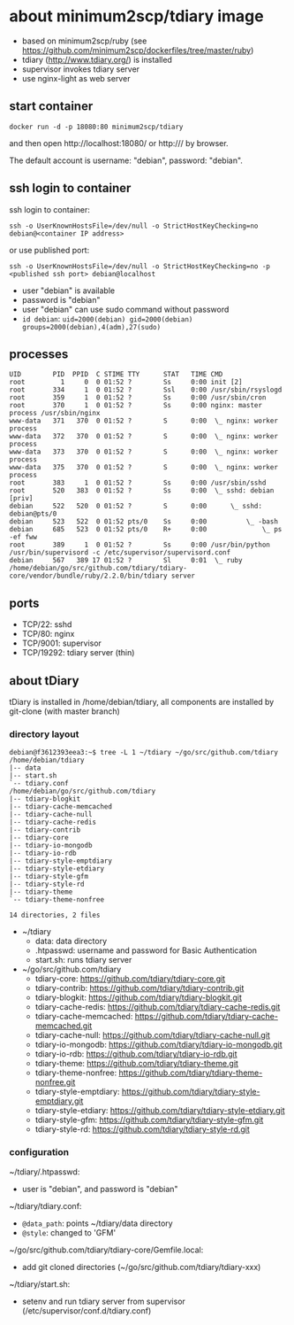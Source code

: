 # about minimum2scp/tdiary image

 * based on minimum2scp/ruby (see https://github.com/minimum2scp/dockerfiles/tree/master/ruby)
 * tdiary (http://www.tdiary.org/) is installed
 * supervisor invokes tdiary server
 * use nginx-light as web server

## start container

```
docker run -d -p 18080:80 minimum2scp/tdiary
```

and then open http://localhost:18080/ or http://<container ip address>/ by browser.

The default account is username: "debian", password: "debian".

## ssh login to container

ssh login to container:

```
ssh -o UserKnownHostsFile=/dev/null -o StrictHostKeyChecking=no debian@<container IP address>
```

or use published port:

```
ssh -o UserKnownHostsFile=/dev/null -o StrictHostKeyChecking=no -p <published ssh port> debian@localhost
```

 * user "debian" is available
 * password is "debian"
 * user "debian" can use sudo command without password
 * `id debian`: `uid=2000(debian) gid=2000(debian) groups=2000(debian),4(adm),27(sudo)`

## processes

```
UID        PID  PPID  C STIME TTY      STAT   TIME CMD
root         1     0  0 01:52 ?        Ss     0:00 init [2]
root       334     1  0 01:52 ?        Ssl    0:00 /usr/sbin/rsyslogd
root       359     1  0 01:52 ?        Ss     0:00 /usr/sbin/cron
root       370     1  0 01:52 ?        Ss     0:00 nginx: master process /usr/sbin/nginx
www-data   371   370  0 01:52 ?        S      0:00  \_ nginx: worker process
www-data   372   370  0 01:52 ?        S      0:00  \_ nginx: worker process
www-data   373   370  0 01:52 ?        S      0:00  \_ nginx: worker process
www-data   375   370  0 01:52 ?        S      0:00  \_ nginx: worker process
root       383     1  0 01:52 ?        Ss     0:00 /usr/sbin/sshd
root       520   383  0 01:52 ?        Ss     0:00  \_ sshd: debian [priv]
debian     522   520  0 01:52 ?        S      0:00      \_ sshd: debian@pts/0
debian     523   522  0 01:52 pts/0    Ss     0:00          \_ -bash
debian     685   523  0 01:52 pts/0    R+     0:00              \_ ps -ef fww
root       389     1  0 01:52 ?        Ss     0:00 /usr/bin/python /usr/bin/supervisord -c /etc/supervisor/supervisord.conf
debian     567   389 17 01:52 ?        Sl     0:01  \_ ruby /home/debian/go/src/github.com/tdiary/tdiary-core/vendor/bundle/ruby/2.2.0/bin/tdiary server
```

## ports

 * TCP/22: sshd
 * TCP/80: nginx
 * TCP/9001: supervisor
 * TCP/19292: tdiary server (thin)

## about tDiary

tDiary is installed in /home/debian/tdiary,
all components are installed by git-clone (with master branch)

### directory layout

```
debian@f3612393eea3:~$ tree -L 1 ~/tdiary ~/go/src/github.com/tdiary
/home/debian/tdiary
|-- data
|-- start.sh
`-- tdiary.conf
/home/debian/go/src/github.com/tdiary
|-- tdiary-blogkit
|-- tdiary-cache-memcached
|-- tdiary-cache-null
|-- tdiary-cache-redis
|-- tdiary-contrib
|-- tdiary-core
|-- tdiary-io-mongodb
|-- tdiary-io-rdb
|-- tdiary-style-emptdiary
|-- tdiary-style-etdiary
|-- tdiary-style-gfm
|-- tdiary-style-rd
|-- tdiary-theme
`-- tdiary-theme-nonfree

14 directories, 2 files
```

 * ~/tdiary
   * data: data directory
   * .htpasswd: username and password for Basic Authentication
   * start.sh: runs tdiary server
 * ~/go/src/github.com/tdiary
   * tdiary-core: https://github.com/tdiary/tdiary-core.git
   * tdiary-contrib: https://github.com/tdiary/tdiary-contrib.git
   * tdiary-blogkit: https://github.com/tdiary/tdiary-blogkit.git
   * tdiary-cache-redis: https://github.com/tdiary/tdiary-cache-redis.git
   * tdiary-cache-memcached: https://github.com/tdiary/tdiary-cache-memcached.git
   * tdiary-cache-null: https://github.com/tdiary/tdiary-cache-null.git
   * tdiary-io-mongodb: https://github.com/tdiary/tdiary-io-mongodb.git
   * tdiary-io-rdb: https://github.com/tdiary/tdiary-io-rdb.git
   * tdiary-theme: https://github.com/tdiary/tdiary-theme.git
   * tdiary-theme-nonfree: https://github.com/tdiary/tdiary-theme-nonfree.git
   * tdiary-style-emptdiary: https://github.com/tdiary/tdiary-style-emptdiary.git
   * tdiary-style-etdiary: https://github.com/tdiary/tdiary-style-etdiary.git
   * tdiary-style-gfm: https://github.com/tdiary/tdiary-style-gfm.git
   * tdiary-style-rd: https://github.com/tdiary/tdiary-style-rd.git

### configuration

~/tdiary/.htpasswd:

 * user is "debian", and password is "debian"

~/tdiary/tdiary.conf:

 * `@data_path`: points ~/tdiary/data directory
 * `@style`: changed to 'GFM'

~/go/src/github.com/tdiary/tdiary-core/Gemfile.local:

 * add git cloned directories (~/go/src/github.com/tdiary/tdiary-xxx)

~/tdiary/start.sh:

 * setenv and run tdiary server from supervisor (/etc/supervisor/conf.d/tdiary.conf)

